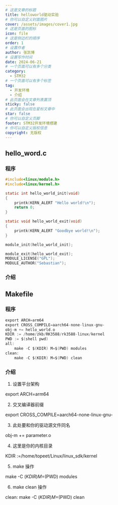 ```yaml
---
# 这是文章的标题
title: helloworld驱动实验
# 你可以自定义封面图片
cover: /assets/images/cover1.jpg
# 这是页面的图标
icon: file
# 这是侧边栏的顺序
order: 1
# 设置作者
author: 张凯博
# 设置写作时间
date: 2024-06-21
# 一个页面可以有多个分类
category:
  - STM32
# 一个页面可以有多个标签
tag:
  - 开发环境
  - 介绍
# 此页面会在文章列表置顶
sticky: false
# 此页面会出现在星标文章中
star: false
# 你可以自定义页脚
footer: STM32开发环境搭建
# 你可以自定义版权信息
copyright: 无版权
---
```


## hello_word.c
### 程序
```c
#include<linux/module.h>
#include<linux/kernel.h>

static int hello_world_init(void)
{
	printk(KERN_ALERT "Hello world!\n");
	return 0;
}

static void hello_world_exit(void)
{
	printk(KERN_ALERT "Goodbye world!\n");
}

module_init(hello_world_init);

module_exit(hello_world_exit);
MODULE_LICENSE("GPL");
MODULE_AUTHOR("Sebastian");
```
### 介绍


## Makefile
### 程序
```c
export ARCH=arm64
export CROSS_COMPILE=aarch64-none-linux-gnu-
obj-m += hello_world.o
KDIR := /home/zkb/RK3588/rk3588-linux/kernel
PWD := $(shell pwd)
all:
	make -C $(KDIR) M=$(PWD) modules
clean:
	make -C $(KDIR) M=$(PWD) clean
```

### 介绍
1. 设置平台架构

export ARCH=arm64

2. 交叉编译器前缀

export CROSS_COMPILE=aarch64-none-linux-gnu-

3. 此处要和你的驱动源文件同名

obj-m += parameter.o 

4. 这里是你的内核目录

KDIR :=/home/topeet/Linux/linux_sdk/kernel 

5. make 操作

make -C $(KDIR) M=$(PWD) modules 

6. make clean 操作

clean:
make -C $(KDIR) M=$(PWD) clean 